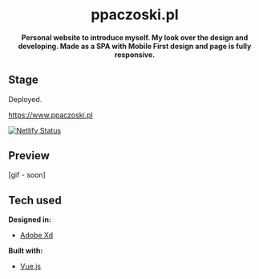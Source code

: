 <h1 style="text-align: center" align="middle">ppaczoski.pl</h1>
<h4 style="text-align: center" align="middle"> Personal website to introduce myself. My look over the design and developing.
Made as a SPA with Mobile First design and page is fully responsive.</h4>


## Stage

Deployed.

https://www.ppaczoski.pl

[![Netlify Status](https://api.netlify.com/api/v1/badges/057a003d-86b7-4327-bc32-413075f30033/deploy-status)](https://app.netlify.com/sites/lucid-engelbart-901023/deploys)

## Preview

[gif - soon]

## Tech used

<b>Designed in:</b>

- [Adobe Xd](https://www.adobe.com/pl/products/xd.html)

<b>Built with:</b>

- [Vue.js](https://vuejs.org)
